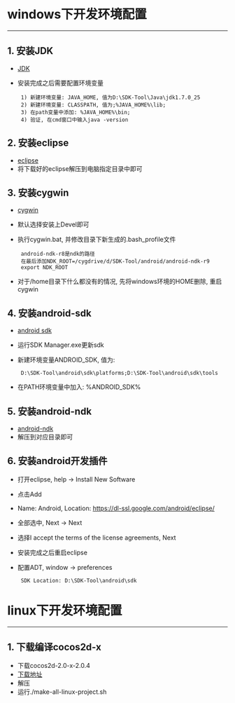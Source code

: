 # **windows下开发环境配置** #
***


## **1. 安装JDK** ##
 * [JDK](http://www.oracle.com/technetwork/java/javase/downloads/index.html)
 * 安装完成之后需要配置环境变量

        1) 新建环境变量: JAVA_HOME, 值为D:\SDK-Tool\Java\jdk1.7.0_25
        2) 新建环境变量: CLASSPATH, 值为;%JAVA_HOME%\lib;
        3) 在path变量中添加: %JAVA_HOME%\bin;
        4) 验证, 在cmd窗口中输入java -version


## **2. 安装eclipse** ##
 * [eclipse](http://www.eclipse.org/downloads/)
 * 将下载好的eclipse解压到电脑指定目录中即可 



## **3. 安装cygwin** ##
 * [cygwin](http://www.cygwin.com/)
 * 默认选择安装上Devel即可
 * 执行cygwin.bat, 并修改目录下新生成的.bash_profile文件

        android-ndk-r8是ndk的路径
        在最后添加NDK_ROOT=/cygdrive/d/SDK-Tool/android/android-ndk-r9
        export NDK_ROOT  
 * 对于/home目录下什么都没有的情况, 先将windows环境的HOME删除, 重启cygwin



## **4. 安装android-sdk** ##
 * [android sdk](http://developer.android.com/sdk/index.html)
 * 运行SDK Manager.exe更新sdk 
 * 新建环境变量ANDROID_SDK, 值为: 
 
        D:\SDK-Tool\android\sdk\platforms;D:\SDK-Tool\android\sdk\tools 
 * 在PATH环境变量中加入: %ANDROID_SDK%



## **5. 安装android-ndk** ##
 * [android-ndk](http://developer.android.com/tools/sdk/ndk/index.html)
 * 解压到对应目录即可



## **6. 安装android开发插件** ##
 * 打开eclipse, help -> Install New Software
 * 点击Add
 * Name: Android, Location: https://dl-ssl.google.com/android/eclipse/
 * 全部选中, Next -> Next
 * 选择I accept the terms of the license agreements, Next
 * 安装完成之后重启eclipse
 * 配置ADT, window -> preferences

        SDK Location: D:\SDK-Tool\android\sdk 







# **linux下开发环境配置** #
***


## **1. 下载编译cocos2d-x** ## 
 * 下载cocos2d-2.0-x-2.0.4
 * [下载地址](http://cocos2d-x.googlecode.com/files/cocos2d-2.0-x-2.0.4.zip)
 * 解压 
 * 运行./make-all-linux-project.sh
